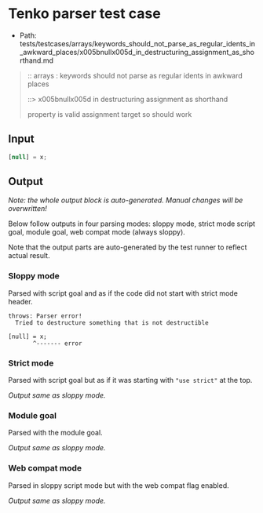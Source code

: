 # Tenko parser test case

- Path: tests/testcases/arrays/keywords_should_not_parse_as_regular_idents_in_awkward_places/x005bnullx005d_in_destructuring_assignment_as_shorthand.md

> :: arrays : keywords should not parse as regular idents in awkward places
>
> ::> x005bnullx005d in destructuring assignment as shorthand
>
> property is valid assignment target so should work

## Input

`````js
[null] = x;
`````

## Output

_Note: the whole output block is auto-generated. Manual changes will be overwritten!_

Below follow outputs in four parsing modes: sloppy mode, strict mode script goal, module goal, web compat mode (always sloppy).

Note that the output parts are auto-generated by the test runner to reflect actual result.

### Sloppy mode

Parsed with script goal and as if the code did not start with strict mode header.

`````
throws: Parser error!
  Tried to destructure something that is not destructible

[null] = x;
       ^------- error
`````

### Strict mode

Parsed with script goal but as if it was starting with `"use strict"` at the top.

_Output same as sloppy mode._

### Module goal

Parsed with the module goal.

_Output same as sloppy mode._

### Web compat mode

Parsed in sloppy script mode but with the web compat flag enabled.

_Output same as sloppy mode._
